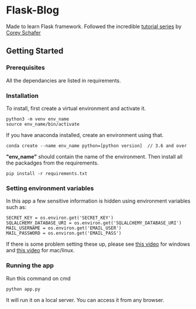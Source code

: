 # Flask-Blog
Made to learn Flask framework. Followed the incredible <a href="https://youtube.com/playlist?list=PL-osiE80TeTs4UjLw5MM6OjgkjFeUxCYH"> tutorial series</a> by <a href="https://www.youtube.com/c/Coreyms">Corey Schafer</a>

## Getting Started

### Prerequisites
All the dependancies are listed in requirements.

### Installation
To install, first create a virtual environment and activate it.
```
python3 -m venv env_name
source env_name/bin/activate
```
If you have anaconda installed, create an environment using that.
```
conda create --name env_name python=[python version]  // 3.6 and over
```
**"env_name"** should contain the name of the environment. Then install all the packadges from the requirements.
```
pip install -r requirements.txt
```

### Setting environment variables
In this app a few sensitive information is hidden using environment variables such as:
```
SECRET_KEY = os.environ.get('SECRET_KEY')
SQLALCHEMY_DATABASE_URI = os.environ.get('SQLALCHEMY_DATABASE_URI')
MAIL_USERNAME = os.environ.get('EMAIL_USER')
MAIL_PASSWORD = os.environ.get('EMAIL_PASS')
```
If there is some problem setting these up, please see <a href="https://youtu.be/IolxqkL7cD8">this video</a> for windows and <a href="https://youtu.be/5iWhQWVXosU">this video</a> for mac/linux.

### Running the app
Run this command on cmd
```
python app.py
```
It will run it on a local server. You can access it from any browser.
